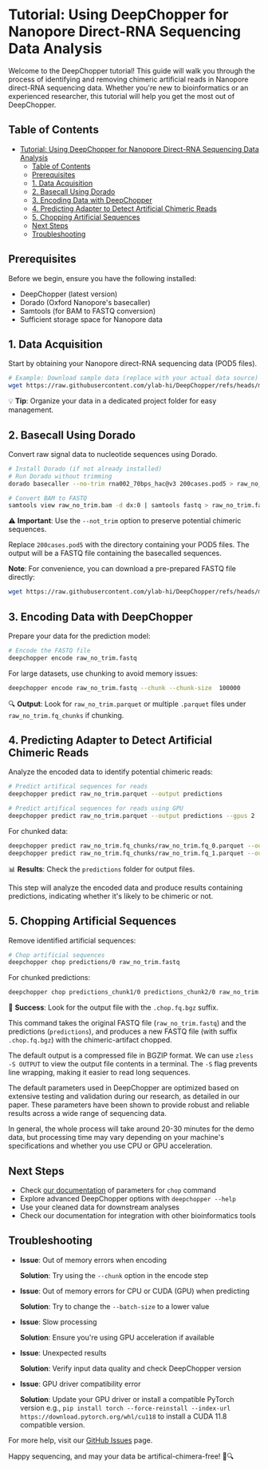 # Tutorial: Using DeepChopper for Nanopore Direct-RNA Sequencing Data Analysis

Welcome to the DeepChopper tutorial! This guide will walk you through the process of identifying and removing chimeric artificial reads in Nanopore direct-RNA sequencing data.
Whether you're new to bioinformatics or an experienced researcher, this tutorial will help you get the most out of DeepChopper.

## Table of Contents

- [Tutorial: Using DeepChopper for Nanopore Direct-RNA Sequencing Data Analysis](#tutorial-using-deepchopper-for-nanopore-direct-rna-sequencing-data-analysis)
  - [Table of Contents](#table-of-contents)
  - [Prerequisites](#prerequisites)
  - [1. Data Acquisition](#1-data-acquisition)
  - [2. Basecall Using Dorado](#2-basecall-using-dorado)
  - [3. Encoding Data with DeepChopper](#3-encoding-data-with-deepchopper)
  - [4. Predicting Adapter to Detect Artificial Chimeric Reads](#4-predicting-adapter-to-detect-artificial-chimeric-reads)
  - [5. Chopping Artificial Sequences](#5-chopping-artificial-sequences)
  - [Next Steps](#next-steps)
  - [Troubleshooting](#troubleshooting)

## Prerequisites

Before we begin, ensure you have the following installed:

- DeepChopper (latest version)
- Dorado (Oxford Nanopore's basecaller)
- Samtools (for BAM to FASTQ conversion)
- Sufficient storage space for Nanopore data

## 1. Data Acquisition

Start by obtaining your Nanopore direct-RNA sequencing data (POD5 files).

```bash
# Example: Download sample data (replace with your actual data source)
wget https://raw.githubusercontent.com/ylab-hi/DeepChopper/refs/heads/main/tests/data/200cases.pod5
```

💡 **Tip**: Organize your data in a dedicated project folder for easy management.

## 2. Basecall Using Dorado

Convert raw signal data to nucleotide sequences using Dorado.

```bash
# Install Dorado (if not already installed)
# Run Dorado without trimming
dorado basecaller --no-trim rna002_70bps_hac@v3 200cases.pod5 > raw_no_trim.bam

# Convert BAM to FASTQ
samtools view raw_no_trim.bam -d dx:0 | samtools fastq > raw_no_trim.fastq
```

⚠️ **Important**: Use the `--not_trim` option to preserve potential chimeric sequences.

Replace `200cases.pod5` with the directory containing your POD5 files.
The output will be a FASTQ file containing the basecalled sequences.

**Note**: For convenience, you can download a pre-prepared FASTQ file directly:

```bash
wget https://raw.githubusercontent.com/ylab-hi/DeepChopper/refs/heads/main/tests/data/raw_no_trim.fastq
```

## 3. Encoding Data with DeepChopper

Prepare your data for the prediction model:

```bash
# Encode the FASTQ file
deepchopper encode raw_no_trim.fastq
```

For large datasets, use chunking to avoid memory issues:

```bash
deepchopper encode raw_no_trim.fastq --chunk --chunk-size  100000
```

🔍 **Output**: Look for `raw_no_trim.parquet` or multiple `.parquet` files under `raw_no_trim.fq_chunks` if chunking.

## 4. Predicting Adapter to Detect Artificial Chimeric Reads

Analyze the encoded data to identify potential chimeric reads:

```bash
# Predict artifical sequences for reads
deepchopper predict raw_no_trim.parquet --output predictions

# Predict artifical sequences for reads using GPU
deepchopper predict raw_no_trim.parquet --output predictions --gpus 2
```

For chunked data:

```bash
deepchopper predict raw_no_trim.fq_chunks/raw_no_trim.fq_0.parquet --output predictions_chunk1
deepchopper predict raw_no_trim.fq_chunks/raw_no_trim.fq_1.parquet --output predictions_chunk2
```

📊 **Results**: Check the `predictions` folder for output files.

This step will analyze the encoded data and produce results containing predictions, indicating whether it's likely to be chimeric or not.

## 5. Chopping Artificial Sequences

Remove identified artificial sequences:

```bash
# Chop artificial sequences
deepchopper chop predictions/0 raw_no_trim.fastq
```

For chunked predictions:

```bash
deepchopper chop predictions_chunk1/0 predictions_chunk2/0 raw_no_trim.fastq
```

🎉 **Success**: Look for the output file with the `.chop.fq.bgz` suffix.

This command takes the original FASTQ file (`raw_no_trim.fastq`) and the predictions (`predictions`), and produces a new FASTQ file (with suffix `.chop.fq.bgz`) with the chimeric-artifact chopped.

The default output is a compressed file in BGZIP format.
We can use `zless -S OUTPUT` to view the output file contents in a terminal.
The `-S` flag prevents line wrapping, making it easier to read long sequences.

The default parameters used in DeepChopper are optimized based on extensive testing and validation during our research, as detailed in our paper.
These parameters have been shown to provide robust and reliable results across a wide range of sequencing data.

In general, the whole process will take around 20-30 minutes for the demo data, but processing time may vary depending on your machine's specifications and whether you use CPU or GPU acceleration.

## Next Steps

- Check [our documentation](./parameters.md) of parameters for `chop` command
- Explore advanced DeepChopper options with `deepchopper --help`
- Use your cleaned data for downstream analyses
- Check our documentation for integration with other bioinformatics tools

## Troubleshooting

- **Issue**: Out of memory errors when encoding

  **Solution**: Try using the `--chunk` option in the encode step

- **Issue**: Out of memory errors for CPU or CUDA (GPU) when predicting

  **Solution**: Try to change the `--batch-size` to a lower value

- **Issue**: Slow processing

  **Solution**: Ensure you're using GPU acceleration if available

- **Issue**: Unexpected results

  **Solution**: Verify input data quality and check DeepChopper version

- **Issue**: GPU driver compatibility error

  **Solution**: Update your GPU driver or install a compatible PyTorch version e.g., `pip install torch --force-reinstall --index-url https://download.pytorch.org/whl/cu118` to install a CUDA 11.8 compatible version.

For more help, visit our [GitHub Issues](https://github.com/ylab-hi/DeepChopper/issues) page.

Happy sequencing, and may your data be artifical-chimera-free! 🧬🔍
